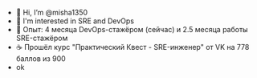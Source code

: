 - 👋 Hi, I’m @misha1350
- 👀 I'm interested in SRE and DevOps
- 🌱 Опыт: 4 месяца DevOps-стажёром (сейчас) и 2.5 месяца работы SRE-стажёром
- ☕ Прошёл курс "Практический Квест - SRE-инженер" от VK на 778 баллов из 900
- ok

<!---
misha1350/misha1350 is a ✨ special ✨ repository because its `README.md` (this file) appears on your GitHub profile.
You can click the Preview link to take a look at your changes.
--->
